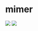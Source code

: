 # mimer
[![][build img]][build]
[![][maven img]][maven]

[build]:https://github.com/AvanzaBank/mimer/actions/workflows/build.yml
[build img]:https://github.com/AvanzaBank/mimer/actions/workflows/build.yml/badge.svg

[maven]:https://search.maven.org/#search|gav|1|g:"com.avanza.mimer"
[maven img]:https://maven-badges.herokuapp.com/maven-central/com.avanza.mimer/mimer-config/badge.svg
